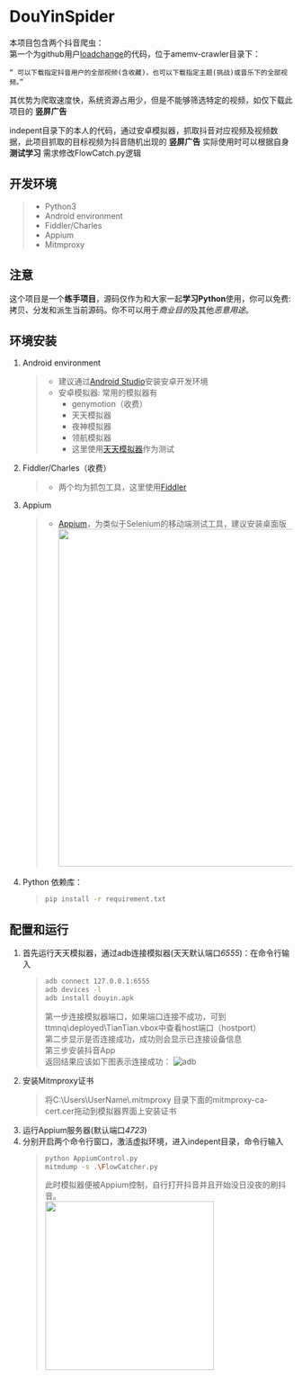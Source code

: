 DouYinSpider
===============
本项目包含两个抖音爬虫：  
第一个为github用户[loadchange](https://github.com/LoadChange/amemv-crawler)的代码，位于amemv-crawler目录下：
```
“ 可以下载指定抖音用户的全部视频(含收藏)，也可以下载指定主题(挑战)或音乐下的全部视频。”
```  
其优势为爬取速度快，系统资源占用少，但是不能够筛选特定的视频，如仅下载此项目的 **竖屏广告** 

indepent目录下的本人的代码，通过安卓模拟器，抓取抖音对应视频及视频数据，此项目抓取的目标视频为抖音随机出现的 **竖屏广告** 
实际使用时可以根据自身 **测试学习** 需求修改FlowCatch.py逻辑
## 开发环境
>
>* Python3
>* Android environment
>* Fiddler/Charles
>* Appium
>* Mitmproxy


## 注意

这个项目是一个**练手项目**，源码仅作为和大家一起**学习Python**使用，你可以免费: 拷贝、分发和派生当前源码。你不可以用于*商业目的*及其他*恶意用途*。

## 环境安装
1. Android environment
    >   * 建议通过[Android Studio](https://developer.android.google.cn/studio/)安装安卓开发环境
    >   * 安卓模拟器: 常用的模拟器有
    >       * genymotion（收费）
    >       * 天天模拟器
    >       * 夜神模拟器
    >       * 领航模拟器
    >       * 这里使用[天天模拟器](http://www.kpzs.com/topic/ttmnqsgou/)作为测试
2. Fiddler/Charles（收费）
    >    * 两个均为抓包工具，这里使用[Fiddler](https://www.telerik.com/download/fiddler)
3. Appium
    >    * [Appium](https://github.com/appium/appium-desktop/releases)，为类似于Selenium的移动端测试工具，建议安装桌面版
    >       <img src="https://github.com/panoslin/DouYinSpider/blob/master/pic/AppiumDownload.png" width="600">
4. Python 依赖库：
    >```bash
    >pip install -r requirement.txt
    >```
## 配置和运行

1. 首先运行天天模拟器，通过adb连接模拟器(天天默认端口*6555*)：在命令行输入
    >```bash
    >adb connect 127.0.0.1:6555
    >adb devices -l
    >adb install douyin.apk
    >```
    >第一步连接模拟器端口，如果端口连接不成功，可到ttmnq\deployed\TianTian.vbox中查看host端口（hostport）  
    >第二步显示是否连接成功，成功则会显示已连接设备信息  
    >第三步安装抖音App  
    >返回结果应该如下图表示连接成功：
    ![adb](https://github.com/panoslin/DouYinSpider/blob/master/pic/adb.jpg)
2. 安装Mitmproxy证书  
    > 将C:\Users\UserName\\.mitmproxy 目录下面的mitmproxy-ca-cert.cer拖动到模拟器界面上安装证书
3. 运行Appium服务器(默认端口*4723*)
4. 分别开启两个命令行窗口，激活虚拟环境，进入indepent目录，命令行输入
    >```bash
    >python AppiumControl.py
    >mitmdump -s .\FlowCatcher.py
    >```
    >此时模拟器便被Appium控制，自行打开抖音并且开始没日没夜的刷抖音。  
    >   <img src="https://github.com/panoslin/DouYinSpider/blob/master/pic/douyin.jpg" width="300">

